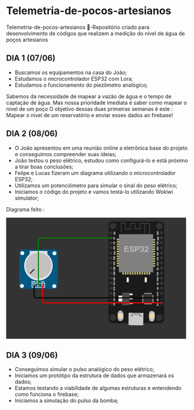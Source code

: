 # Telemetria-de-pocos-artesianos
Telemetria-de-pocos-artesianos 📐-Repositório criado para desenvolvimento de códigos que realizem a medição do nível de água de poços artesianos 

## DIA 1 (07/06)
- Buscamos os equipamentos na casa do João;
- Estudamos o microcontrolador ESP32 com Lora;
- Estudamos o funcionamento do piezômetro analógico;

Sabemos da necessidade de mapear a vazão de água e o tempo de captação de àgua. Mas nossa prioridade imediata é saber como mapear o nível de um poço
O objetivo dessas duas primeiras semanas é este : Mapear o nivel de um reservatório e enviar esses dados ao firebase!

## DIA 2 (08/06)
- O João apresentou em uma reunião online a eletrônica base do projeto e conseguimos compreender suas ideias;
- João testou o peso elétrico, estudou como configurá-lo e está próximo a tirar boas conclusões;
- Felipe e Lucas fizeram um diagrama utilizando o microcontrolador ESP32;
- Utilizamos um potenciômetro para simular o sinal do peso elétrico;
- Iniciamos o código do projeto e vamos testá-lo utilizando Wokiwi simulator;

Diagrama feito :

![imagem](https://github.com/lramon2001/Telemetria-de-pocos-artesianos/blob/main/diagrama.png)

## DIA 3 (09/06)
- Conseguimos simular o pulso analógico do peso elétrico;
- Iniciamos um protótipo da estrutura de dados que armazenará os dados;
- Estamos testando a viabilidade de algumas estruturas e entendendo como funciona o firebase;
- Iniciamos a simulação do pulso da bomba;

